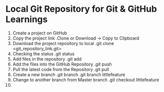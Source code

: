 # Local Git Repository for Git & GitHub Learnings

1.  Create a project on GitHub
2.  Copy the project link
    .Clone or Download -> Copy to Clipboard
3.  Download the project repository to local
    .git clone <git_repository_link.git>
4.  Checking the status
    .git status
5.  Add files in the repository
    .git add <filename>
6.  Add the files into the GitHub Repository
    .git push
7.  Pull the latest code from the Repository
    .git pull
8.  Create a new branch
    .git branch
    .git branch littlefeature
9.  Change to another branch from Master branch
    .git checkout littlefeature
10. 

